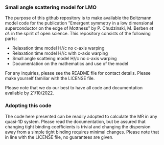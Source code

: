 ### Small angle scattering model for LMO

The purpose of this github repository is to make available the Boltzmann model code for the publication "Emergent symmetry in a low dimensional superconductor
on the edge of Mottness" by P. Chudzinski, M. Berben _et al._ in the spirit of open science. This repository consists of the following parts:

- Relaxation time model H//c no c-axis warping
- Relaxation time model H//c with c-axis warping
- Small angle scatteing model H//c no c-axis warping
- Documentation on the mathematics and use of the model

For any inquiries, please see the README file for contact details.
Please make yourself familiar with the LICENSE file.

Please note that we do our best to have all code and documentation available by 21/10/2022.  

### Adopting this code

The code here presented can be readily adopted to calculate the MR in any quasi-1D system.
Please read the documentation, but be assured that changing tight binding coefficients
is trivial and changing the dispersion away from a simple tight binding requires minimal changes.
Please note that in line with the LICENSE file, no guarantees are given.

